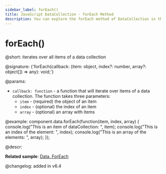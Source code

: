 ```yaml
---
sidebar_label: forEach()
title: JavaScript DataCollection - forEach Method 
description: You can explore the forEach method of DataCollection in the documentation of the DHTMLX JavaScript UI library. Browse developer guides and API reference, try out code examples and live demos, and download a free 30-day evaluation version of DHTMLX Suite.
---
```


# forEach()

@short: iterates over all items of a data collection

@signature: {'forEach(callback: (item: object, index?: number, array?: object[]) => any): void;'}

@params:
- `callback: function` - a function that will iterate over items of a data collection. The function takes three parameters:
    - `item` - (required) the object of an item
    - `index` - (optional) the index of an item
    - `array` - (optional) an array with items

@example:
component.data.forEach(function(item, index, array) {
    console.log("This is an item of dataCollection: ", item);
    console.log("This is an index of the element: ", index);
    console.log("This is an array of the elements: ", array);
});

@descr:

**Related sample**: [Data. ForEach](https://snippet.dhtmlx.com/wa6tcmtn)

@changelog: added in v6.4
